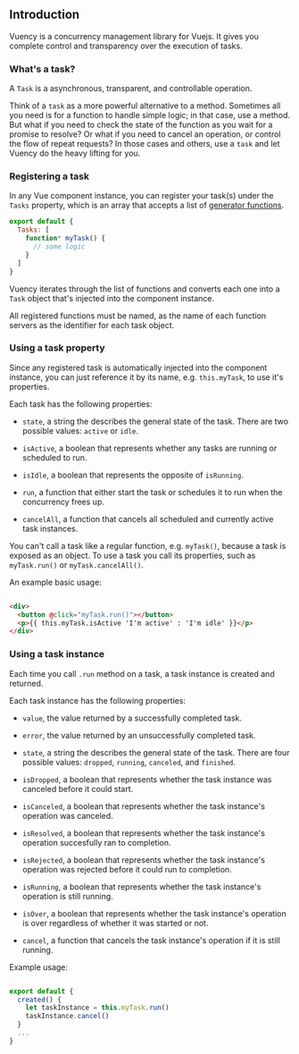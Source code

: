 ## Introduction

Vuency is a concurrency management library for Vuejs. It gives you complete control and transparency over the execution of tasks.

### What's a task?

A `Task` is a asynchronous, transparent, and controllable operation.

Think of a `task` as a more powerful alternative to a method. Sometimes all you need is for a function to handle simple logic; in that case, use a method. But what if you need to check the state of the function as you wait for a promise to resolve? Or what if you need to cancel an operation, or control the flow of repeat requests? In those cases and others, use a `task` and let Vuency do the heavy lifting for you.


### Registering a task

In any Vue component instance, you can register your task(s) under the `Tasks` property, which is an array that accepts a list of [generator functions](https://developer.mozilla.org/en-US/docs/Web/JavaScript/Reference/Statements/function*).

```javascript
export default {
  Tasks: [
    function* myTask() {
      // some logic
    }
  ]
}
```

Vuency iterates through the list of functions and converts each one into a `Task` object that's injected into the component instance.

<p class="warning">
  All registered functions must be named, as the name of each function servers as the identifier for each task object.
</p>

### Using a task property

Since any registered task is automatically injected into the component instance, you can just reference it by its name, e.g. `this.myTask`, to use it's properties.

Each task has the following properties:  

* `state`, a string the describes the general state of the task. There are two possible values: `active` or `idle`.

* `isActive`, a boolean that represents whether any tasks are running or scheduled to run.

* `isIdle`, a boolean that represents the opposite of `isRunning`.

* `run`, a function that either start the task or schedules it to run when the concurrency frees up.  

* `cancelAll`, a function that cancels all scheduled and currently active task instances.

<p class="warning">
  You can't call a task like a regular function, e.g. <code>myTask()</code>, because a task is exposed as an object. To use a task you call its properties, such as <code>myTask.run()</code> or <code>myTask.cancelAll()</code>.
</p>

An example basic usage:

``` html

<div>
  <button @click="myTask.run()"></button>  
  <p>{{ this.myTask.isActive 'I'm active' : 'I'm idle' }}</p>
</div>

```

### Using a task instance

Each time you call `.run` method on a task, a task instance is created and returned.

Each task instance has the following properties:

* `value`, the value returned by a successfully completed task.

* `error`, the value returned by an unsuccessfully completed task.

* `state`, a string the describes the general state of the task. There are four possible values: `dropped`, `running`, `canceled`, and `finished`.

* `isDropped`, a boolean that represents whether the task instance was canceled before it could start.

* `isCanceled`, a boolean that represents whether the task instance's operation was canceled.

* `isResolved`, a boolean that represents whether the task instance's operation succesfully ran to completion.

* `isRejected`, a boolean that represents whether the task instance's operation was rejected before it could run to completion.

* `isRunning`, a boolean that represents whether the task instance's operation is still running.

* `isOver`, a boolean that represents whether the task instance's operation is over regardless of whether it was started or not.

* `cancel`, a function that cancels the task instance's operation if it is still running.

Example usage:

``` javascript

export default {
  created() {
    let taskInstance = this.myTask.run()
    taskInstance.cancel()
  }
  ...
}
```
